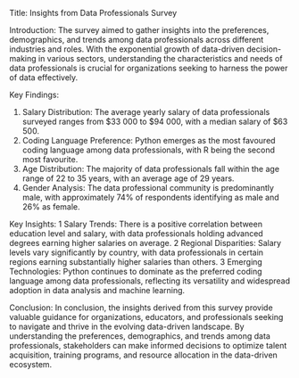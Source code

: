Title: Insights from Data Professionals Survey

Introduction:
The survey aimed to gather insights into the preferences, demographics, and trends among data professionals across different industries and roles. With the exponential growth of data-driven decision-making in various sectors, understanding the characteristics and needs of data professionals is crucial for organizations seeking to harness the power of data effectively.

Key Findings:
1.	Salary Distribution: The average yearly salary of data professionals surveyed ranges from $33 000 to $94 000, with a median salary of $63 500.
2.	Coding Language Preference: Python emerges as the most favoured coding language among data professionals, with R being the second most favourite.
3.	Age Distribution: The majority of data professionals fall within the age range of 22 to 35 years, with an average age of 29 years.
4.	Gender Analysis: The data professional community is predominantly male, with approximately 74% of respondents identifying as male and 26% as female.

Key Insights:
1	Salary Trends: There is a positive correlation between education level and salary, with data professionals holding advanced degrees earning higher salaries on average.
2	Regional Disparities: Salary levels vary significantly by country, with data professionals in certain regions earning substantially higher salaries than others.
3	Emerging Technologies: Python continues to dominate as the preferred coding language among data professionals, reflecting its versatility and widespread adoption in data analysis and machine learning.

Conclusion:
In conclusion, the insights derived from this survey provide valuable guidance for organizations, educators, and professionals seeking to navigate and thrive in the evolving data-driven landscape. By understanding the preferences, demographics, and trends among data professionals, stakeholders can make informed decisions to optimize talent acquisition, training programs, and resource allocation in the data-driven ecosystem.

